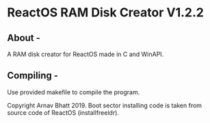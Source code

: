 # ReactOS RAM Disk Creator V1.2.2

## About -
A RAM disk creator for ReactOS made in C and WinAPI.

## Compiling -
Use provided makefile to compile the program.

Copyright Arnav Bhatt 2019. Boot sector installing code is taken from source code of ReactOS (installfreeldr).
 
